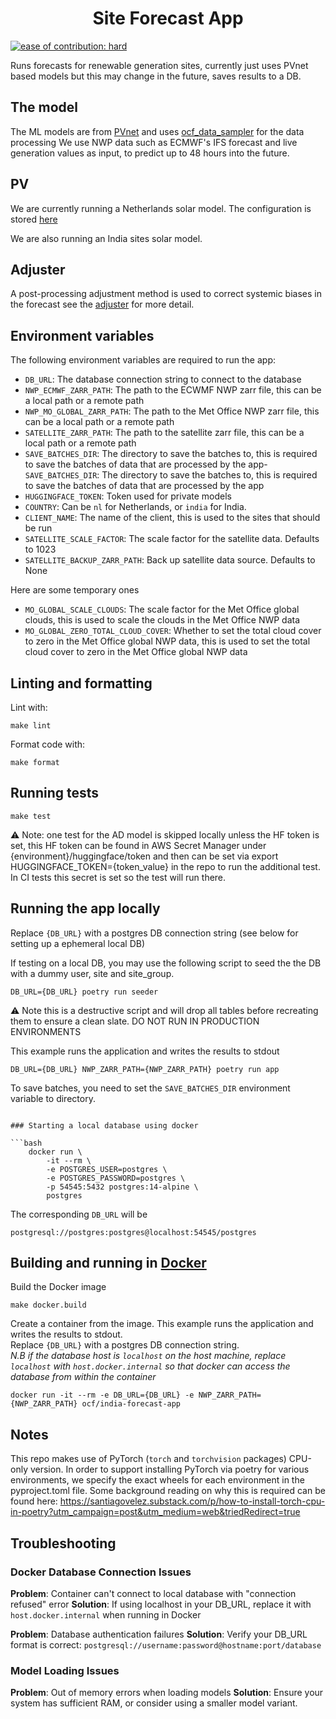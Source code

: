 <h1 align="center">Site Forecast App </h1>


[![ease of contribution: hard](https://img.shields.io/badge/ease%20of%20contribution:%20hard-bb2629)](https://github.com/openclimatefix/ocf-meta-repo?tab=readme-ov-file#how-easy-is-it-to-get-involved)

Runs forecasts for renewable generation sites, currently just uses PVnet based models but this may change in the future, saves results to a DB.

## The model

The ML models are from [PVnet](https://github.com/openclimatefix/PVNet) and uses [ocf_data_sampler](https://github.com/openclimatefix/ocf-data-sampler) for the data processing
We use NWP data such as ECMWF's IFS forecast and live generation values as input, to predict up to 48 hours into the future.

## PV

We are currently running a Netherlands solar model.
The configuration is stored [here](https://huggingface.co/openclimatefix/pvnet_nl)

We are also running an India sites solar model. 

## Adjuster

A post-processing adjustment method is used to correct systemic biases in the forecast see the [adjuster](site_forecast_app/adjuster.py) for more detail. 


## Environment variables

The following environment variables are required to run the app:
- `DB_URL`: The database connection string to connect to the database
- `NWP_ECMWF_ZARR_PATH`: The path to the ECWMF NWP zarr file, this can be a local path or a remote path
- `NWP_MO_GLOBAL_ZARR_PATH`: The path to the Met Office NWP zarr file, this can be a local path or a remote path
- `SATELLITE_ZARR_PATH`: The path to the satellite zarr file, this can be a local path or a remote path
- `SAVE_BATCHES_DIR`: The directory to save the batches to, this is required to save the batches of data that are processed by the app- `SAVE_BATCHES_DIR`: The directory to save the batches to, this is required to save the batches of data that are processed by the app
- `HUGGINGFACE_TOKEN`: Token used for private models
- `COUNTRY`: Can be `nl` for Netherlands, or `india` for India. 
- `CLIENT_NAME`: The name of the client, this is used to the sites that should be run
- `SATELLITE_SCALE_FACTOR`: The scale factor for the satellite data. Defaults to 1023 
- `SATELLITE_BACKUP_ZARR_PATH`: Back up satellite data source. Defaults to None 

Here are some temporary ones
- `MO_GLOBAL_SCALE_CLOUDS`: The scale factor for the Met Office global clouds, this is used to scale the clouds in the Met Office NWP data
- `MO_GLOBAL_ZERO_TOTAL_CLOUD_COVER`: Whether to set the total cloud cover to zero in the Met Office global NWP data, this is used to set the total cloud cover to zero in the Met Office global NWP data

## Linting and formatting

Lint with:
```
make lint
```

Format code with:
```
make format
```

## Running tests

```
make test
```

⚠️ Note: one test for the AD model is skipped locally unless the HF token is set, this HF token can be found in AWS Secret Manager under {environment}/huggingface/token and then can be set via export HUGGINGFACE_TOKEN={token_value} in the repo to run the additional test. In CI tests this secret is set so the test will run there.

## Running the app locally
Replace `{DB_URL}` with a postgres DB connection string (see below for setting up a ephemeral local DB)

If testing on a local DB, you may use the following script to seed the the DB with a dummy user, site and site_group. 
```
DB_URL={DB_URL} poetry run seeder
```
⚠️ Note this is a destructive script and will drop all tables before recreating them to ensure a clean slate. DO NOT RUN IN PRODUCTION ENVIRONMENTS

This example runs the application and writes the results to stdout
```
DB_URL={DB_URL} NWP_ZARR_PATH={NWP_ZARR_PATH} poetry run app
```

To save batches, you need to set the `SAVE_BATCHES_DIR` environment variable to directory. 
```

### Starting a local database using docker

```bash
    docker run \
        -it --rm \
        -e POSTGRES_USER=postgres \
        -e POSTGRES_PASSWORD=postgres \
        -p 54545:5432 postgres:14-alpine \
        postgres
```

The corresponding `DB_URL` will be

`postgresql://postgres:postgres@localhost:54545/postgres`

## Building and running in [Docker](https://www.docker.com/)

Build the Docker image
```
make docker.build
```

Create a container from the image. This example runs the application and writes the results to stdout.\
Replace `{DB_URL}` with a postgres DB connection string.\
*N.B if the database host is `localhost` on the host machine, replace `localhost` with `host.docker.internal` so that docker can access the database from within the container*
```
docker run -it --rm -e DB_URL={DB_URL} -e NWP_ZARR_PATH={NWP_ZARR_PATH} ocf/india-forecast-app
```

## Notes

This repo makes use of PyTorch (`torch` and `torchvision` packages) CPU-only version. In order to support installing PyTorch via poetry for various environments, we specify the exact wheels for each environment in the pyproject.toml file. Some background reading on why this is required can be found here: https://santiagovelez.substack.com/p/how-to-install-torch-cpu-in-poetry?utm_campaign=post&utm_medium=web&triedRedirect=true 

## Troubleshooting

### Docker Database Connection Issues

**Problem**: Container can't connect to local database with "connection refused" error
**Solution**: If using localhost in your DB_URL, replace it with `host.docker.internal` when running in Docker

**Problem**: Database authentication failures
**Solution**: Verify your DB_URL format is correct: `postgresql://username:password@hostname:port/database`

### Model Loading Issues

**Problem**: Out of memory errors when loading models
**Solution**: Ensure your system has sufficient RAM, or consider using a smaller model variant.
